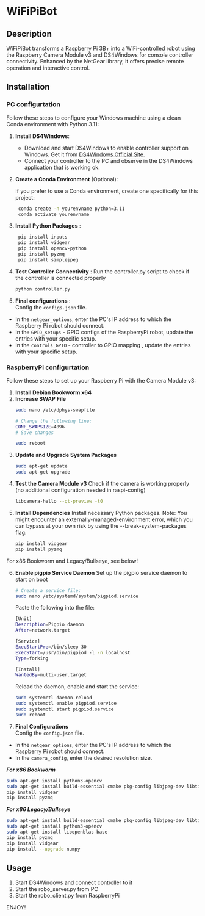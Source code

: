 # WiFiPiBot
## Description
WiFiPiBot transforms a Raspberry Pi 3B+ into a WiFi-controlled robot using the Raspberry Camera Module v3 and DS4Windows for console controller connectivity. Enhanced by the NetGear library, it offers precise remote operation and interactive control.
## Installation
### PC configurtation

Follow these steps to configure your Windows machine using a clean Conda environment with Python 3.11:

1. **Install DS4Windows**:
   - Download and start DS4Windows to enable controller support on Windows. Get it from [DS4Windows Official Site](https://ds4-windows.com/).
   - Connect your controller to the PC and observe in the DS4Windows application that is working ok.

2. **Create a Conda Environment** (Optional):

   If you prefer to use a Conda environment, create one specifically for this project:
   ```bash
    conda create -n yourenvname python=3.11
    conda activate yourenvname
   ```

4. **Install Python Packages** :
   ```bash
    pip install inputs
    pip install vidgear
    pip install opencv-python
    pip install pyzmq
    pip install simplejpeg
    ```
5. **Test Controller Connectivity** :
   Run the controller.py script to check if the controller is connected properly
   ```bash
   python controller.py
   ```
6. **Final configurations** :  
   Config the `configs.json` file.
- In the `netgear_options`, enter the PC's IP address to which the Raspberry Pi robot should connect.
- In the `GPIO_setups` - GPIO configs of the RaspberryPi robot, update the entries with your specific setup.
- In the `controls_GPIO` - controller to GPIO mapping , update the entries with your specific setup.


### RaspberryPi configurtation

Follow these steps to set up your Raspberry Pi with the Camera Module v3:

1. **Install Debian Bookworm x64**
2. **Increase SWAP File**
    ```bash
    sudo nano /etc/dphys-swapfile
    
    # Change the following line:
    CONF_SWAPSIZE=4096
    # Save changes
    
    sudo reboot
    ```
3. **Update and Upgrade System Packages**
    ```bash
    sudo apt-get update
    sudo apt-get upgrade
    ``` 
4. **Test the Camera Module v3**
   Check if the camera is working properly (no additional configuration needed in raspi-config)
    ```bash
    libcamera-hello --qt-preview -t0
    ``` 
5. **Install Dependencies**
  Install necessary Python packages. Note: You might encounter an externally-managed-environment error, which you can bypass at your own risk by using the --break-system-packages flag:
    ```bash
    pip install vidgear
    pip install pyzmq
    ```
For x86 Bookworm and Legacy/Bullseye, see below!
  
6. **Enable pigpio Service Daemon** 
  Set up the pigpio service daemon to start on boot
    ```bash
    # Create a service file:
    sudo nano /etc/systemd/system/pigpiod.service
    ```
    Paste the following into the file:
    ```bash
    [Unit]
    Description=Pigpio daemon
    After=network.target
    
    [Service]
    ExecStartPre=/bin/sleep 30
    ExecStart=/usr/bin/pigpiod -l -n localhost
    Type=forking
    
    [Install]
    WantedBy=multi-user.target
    ```
    Reload the daemon, enable and start the service:
    ```bash
    sudo systemctl daemon-reload
    sudo systemctl enable pigpiod.service
    sudo systemctl start pigpiod.service
    sudo reboot
    ```

7. **Final Configurations**   
   Config the `config.json` file.
- In the `netgear_options`, enter the PC's IP address to which the Raspberry Pi robot should connect.
- In the `camera_config`, enter the desired resolution size.
  
***For x86 Bookworm***
```bash
sudo apt-get install python3-opencv
sudo apt-get install build-essential cmake pkg-config libjpeg-dev libtiff5-dev libjasper-dev libpng-dev libavcodec-dev libavformat-dev libswscale-dev libv4l-dev libxvidcore-dev libx264-dev libgtk-3-dev libatlas-base-dev gfortran
pip install vidgear
pip install pyzmq
```
***For x86 Legacy/Bullseye***
```bash
sudo apt-get install build-essential cmake pkg-config libjpeg-dev libtiff5-dev libjasper-dev libpng-dev libavcodec-dev libavformat-dev libswscale-dev libv4l-dev libxvidcore-dev libx264-dev libgtk-3-dev libatlas-base-dev gfortran
sudo apt-get install python3-opencv
sudo apt-get install libopenblas-base
pip install pyzmq
pip install vidgear
pip install --upgrade numpy
```
## Usage

1. Start DS4Windows and connect controller to it
2. Start the robo_server.py from PC
3. Start the robo_client.py from RaspberryPi

ENJOY!
